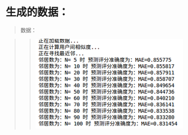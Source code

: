 # 生成的数据：

> 数据：

>> ![数据](https://github.com/m-L-0/18a-RecSys-liulinwei-2015/blob/master/firstwork/images/2018-03-28%2021-08-19%E5%B1%8F%E5%B9%95%E6%88%AA%E5%9B%BE.png)
